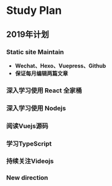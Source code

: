 # Study Plan


## 2019年计划

### Static site Maintain

- **Wechat、Hexo、Vuepress、Github**
- **保证每月编辑两篇文章**

### 深入学习使用 React 全家桶

### 深入学习使用 Nodejs

### 阅读Vuejs源码

### 学习TypeScript

### 持续关注Videojs

### New direction